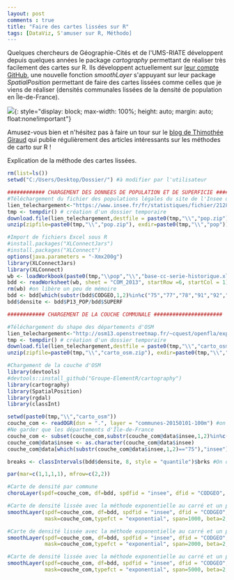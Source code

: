 ```yaml
---
layout: post
comments : true
title: "Faire des cartes lissées sur R"
tags: [DataViz, S'amuser sur R, Méthodo]
--- 
```


Quelques chercheurs de Géographie-Cités et de l'UMS-RIATE développent depuis quelques années le package *cartography* permettant de réaliser très facilement des cartes sur R. Ils développent actuellement sur [leur compte GitHub](https://github.com/Groupe-ElementR/cartography), une nouvelle fonction *smoothLayer* s'appuyant sur leur package *SpatialPosition* permettant de faire des cartes lissées comme celles que je viens de réaliser (densités communales lissées de la densité de population en Île-de-France).   

![](https://antuki.github.io/figure/cartes_lissees_fig1.png){: style="display: block; max-width: 100%;  height: auto; margin: auto; float:none!important"}


Amusez-vous bien et n'hésitez pas à faire un tour sur le [blog de Thimothée Giraud](https://rgeomatic.hypotheses.org/author/rgeomatic) qui publie régulièrement des articles intéressants sur les méthodes de carto sur R ! 

<!--break-->

Explication de la méthode des cartes lissées.

```r
rm(list=ls())
setwd("C:/Users/Desktop/Dossier/") #à modifier par l'utilisateur 

############ CHARGEMENT DES DONNEES DE POPULATION ET DE SUPERFICIE ######################
#Téléchargement du fichier des populations légales du site de l'Insee dans un dossier temporaire
lien_telechargement<-"https://www.insee.fr/fr/statistiques/fichier/2128166/base-cc-serie-historique.zip"
tmp <- tempdir() # création d'un dossier temporaire
download.file(lien_telechargement,destfile = paste0(tmp,"\\","pop.zip")) #on télécharge
unzip(zipfile=paste0(tmp,"\\","pop.zip"), exdir=paste0(tmp,"\\","pop")) #on dézippe

#Import de fichiers Excel sous R
#install.packages("XLConnectJars")
#install.packages("XLConnect")
options(java.parameters = "-Xmx200g")
library(XLConnectJars)
library(XLConnect)
wb <- loadWorkbook(paste0(tmp,"\\pop","\\","base-cc-serie-historique.xls"), create = FALSE) #lecture du fichier
bdd <- readWorksheet(wb, sheet = "COM_2013", startRow =6, startCol = 1)[,c("CODGEO","P13_POP","SUPERF")] #transformation d'une feuille de classeur en data.frame
rm(wb) #on libère un peu de mémoire
bdd <- bdd[which(substr(bdd$CODGEO,1,2)%in%c("75","77","78","91","92","93","94","95")),] #On ne garde que les communes d'Île-de-France
bdd$densite <- bdd$P13_POP/bdd$SUPERF

############ CHARGEMENT DE LA COUCHE COMMUNALE ######################

#Téléchargement du shape des départements d'OSM
lien_telechargement<-"http://osm13.openstreetmap.fr/~cquest/openfla/export/communes-20150101-100m-shp.zip"
tmp <- tempdir() # création d'un dossier temporaire
download.file(lien_telechargement,destfile = paste0(tmp,"\\","carto_osm.zip")) #on télécharge
unzip(zipfile=paste0(tmp,"\\","carto_osm.zip"), exdir=paste0(tmp,"\\","carto_osm")) #on dézippe

#Chargement de la couche d'OSM
library(devtools)
#devtools::install_github("Groupe-ElementR/cartography")
library(cartography)
library(SpatialPosition)
library(rgdal)
library(classInt)

setwd(paste0(tmp,"\\","carto_osm"))
couche_com <- readOGR(dsn = ".", layer = "communes-20150101-100m") #on importe la couche carto
#Ne garder que les départements d'Île-de-France
couche_com <- subset(couche_com,substr(couche_com@data$insee,1,2)%in%c("75","77","78","91","92","93","94","95")) 
couche_com@data$insee <- as.character(couche_com@data$insee)
couche_com@data[which(substr(couche_com@data$insee,1,2)=="75"),"insee"]<-"75056" #Les données de Paris d'OSM sont codés par arrondissement

breaks <- classIntervals(bdd$densite, 8, style = "quantile")$brks #On définit les bornes : 8 classes par méthode des quantiles

par(mar=c(1,1,1,1), mfrow=c(2,2))

#Carte de densité par commune
choroLayer(spdf=couche_com, df=bdd, spdfid = "insee", dfid = "CODGEO", var="densite", border=NA,breaks=breaks,legend.title.txt = "densité (par commune)",legend.pos = "topleft")

#Carte de densité lissée avec la méthode exponentielle au carré et un paramètre "span" = 1000
smoothLayer(spdf=couche_com, df=bdd, spdfid = "insee", dfid = "CODGEO", var="P13_POP", var2 = "SUPERF",
            mask=couche_com,typefct = "exponential", span=1000, beta=2,breaks=breaks,border=NA,legend.title.txt = "densité lissée (exponentielle^2 et span=1000)",legend.pos = "topleft")

#Carte de densité lissée avec la méthode exponentielle au carré et un paramètre "span" = 2000
smoothLayer(spdf=couche_com, df=bdd, spdfid = "insee", dfid = "CODGEO", var="P13_POP", var2 = "SUPERF",
            mask=couche_com,typefct = "exponential", span=2000, beta=2,breaks=breaks,border=NA,legend.title.txt = "densité lissée (exponentielle^2 et span=2000)",legend.pos = "topleft")

#Carte de densité lissée avec la méthode exponentielle au carré et un paramètre "span" = 5000
smoothLayer(spdf=couche_com, df=bdd, spdfid = "insee", dfid = "CODGEO", var="P13_POP", var2 = "SUPERF",
            mask=couche_com,typefct = "exponential", span=5000, beta=2,breaks=breaks,border=NA,legend.title.txt = "densité lissée (exponentielle^2 et span=5000)",legend.pos = "topleft")
```

